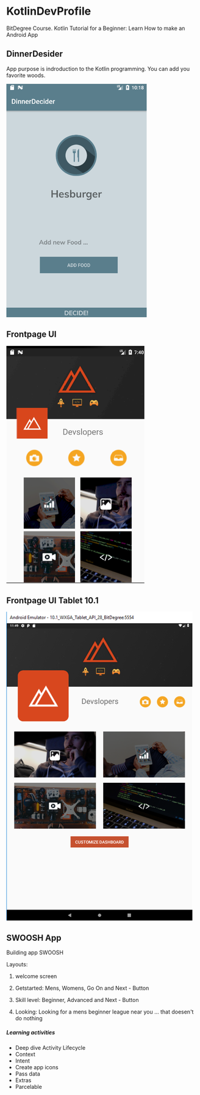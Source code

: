 # KotlinDevProfile
BitDegree Course. Kotlin Tutorial for a Beginner: Learn How to make an Android App

## DinnerDesider

App purpose is indroduction to the Kotlin programming. You can add you favorite woods.

![logo](/images/BasicView.png) 

## Frontpage UI

![logo](/images/Front_page_UI.png)

## Frontpage UI Tablet 10.1

![logo](/images/Tablet_UI.png)

## SWOOSH App ##

Building app SWOOSH

Layouts:
1. welcome screen 

2. Getstarted: Mens, Womens, Go On and Next - Button

3. Skill level: Beginner, Advanced and Next - Button

4. Looking: Looking for a mens beginner league near you ... that doesen't do nothing

##### Learning activities #####
* Deep dive Activity Lifecycle
* Context
* Intent
* Create app icons
* Pass data
* Extras
* Parcelable
